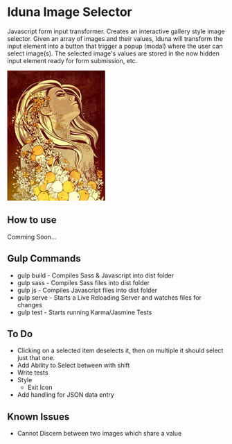 # Iduna Image Selector
Javascript form input transformer. Creates an interactive gallery style image selector. 
Given an array of images and their values, Iduna will transform the input element into a button that trigger a popup (modal) where the user can select image(s). The selected image's values are stored in the now hidden input element ready for form submission, etc.

![alt image](https://raw.githubusercontent.com/Ouijan/Iduna-Image-Selector/master/img/iduna.jpg "Iduna Image Selector")

## How to use
Comming Soon...

## Gulp Commands
 - gulp build			- Compiles Sass & Javascript into dist folder
 - gulp sass 			- Compiles Sass files into dist folder
 - gulp js 				- Compiles Javascript files into dist folder
 - gulp serve 		- Starts a Live Reloading Server and watches files for changes
 - gulp test 			- Starts running Karma/Jasmine Tests

## To Do
- Clicking on a selected item deselects it, then on multiple it should select just that one.
- Add Ability to Select between with shift
- Write tests
- Style
	- Exit Icon
- Add handling for JSON data entry

 ## Known Issues
  - Cannot Discern between two images which share a value



